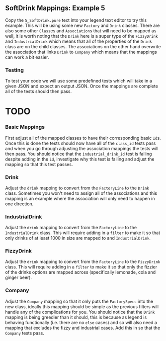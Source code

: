 ## SoftDrink Mappings: Example 5

Copy the `5_SoftDrink.pure` text into your legend text editor to try this example. This will be using some new `Factory` and `Drink` classes. There are also some other `Class`es and `Association`s that will need to be mapped as well, it is worth noting that the `Drink` here is a super type of the `FizzyDrink` and `IndustrialDrink` which means that all of the properties of the `Drink` class are on the child classes. The associations on the other hand overwrite the association that links `Drink` to `Company` which means that the mappings can work a bit easier.

### Testing

To test your code we will use some predefined tests which will take in a given JSON and expect an output JSON. Once the mappings are complete all of the tests should then pass.

# TODO

### Basic Mappings

First adjust all of the mapped classes to have their corresponding basic `Id`s. Once this is done the tests should now have all of the `class_id` tests pass and when you go through adjusting the association mappings the tests will then pass. You should notice that the `industrial_drink_id` test is failing despite adding in the `id`, investigate why this test is failing and adjust the mapping so that this test passes.

### Drink

Adjust the `drink` mapping to convert from the `FactoryLine` to the `Drink` class. Sometimes you won't need to assign all of the associations and this mapping is an example where the association will only need to happen in one direction.

### IndustrialDrink

Adjust the `drink` mapping to convert from the `FactoryLine` to the `IndustrialDrink` class. This will require adding in a `filter` to make it so that only drinks of at least 1000 in size are mapped to and `IndustrialDrink`.

### FizzyDrink

Adjust the `drink` mapping to convert from the `FactoryLine` to the `FizzyDrink` class. This will require adding in a `filter` to make it so that only the fizzier of the drinks options are mapped across (specifically lemonade, cola and ginger beer).

### Company

Adjust the `Company` mapping so that it only puts the `FactorySpecs` into the new class, ideally this mapping should be simple as the previous filters will handle any of the complications for you. You should notice that the `Drink` mapping is being greedier than it should, this is because as legend is behaving functionally (i.e. there are no `else` cases) and so will also need a mapping that excludes the fizzy and industrial cases. Add this in so that the `Company` tests pass.
